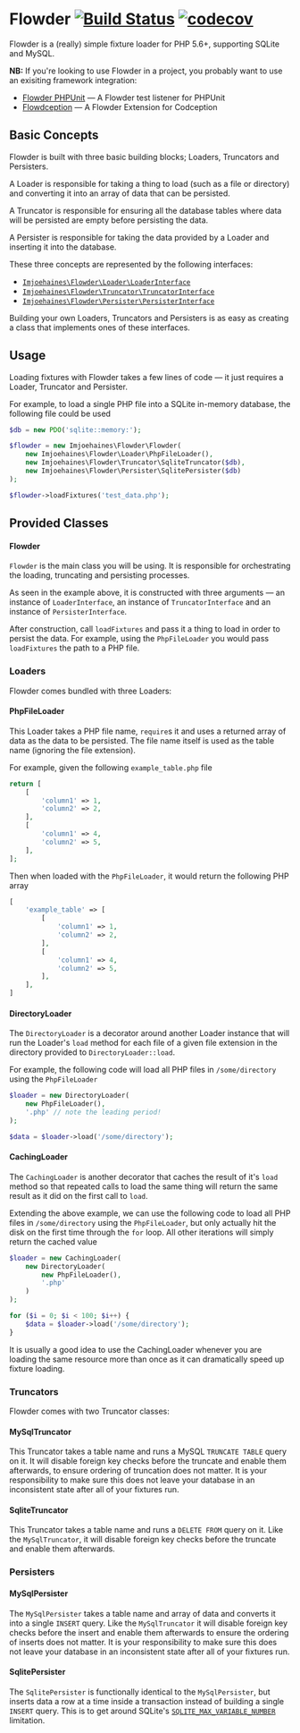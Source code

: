 # Flowder [![Build Status](https://travis-ci.org/imjoehaines/flowder.svg?branch=master)](https://travis-ci.org/imjoehaines/flowder) [![codecov](https://codecov.io/gh/imjoehaines/flowder/branch/master/graph/badge.svg)](https://codecov.io/gh/imjoehaines/flowder)

Flowder is a (really) simple fixture loader for PHP 5.6+, supporting SQLite and MySQL.

**NB:** If you're looking to use Flowder in a project, you probably want to use an exisiting framework integration:

- [Flowder PHPUnit](https://github.com/imjoehaines/flowder-phpunit) — A Flowder test listener for PHPUnit
- [Flowdception](https://github.com/imjoehaines/flowdception) — A Flowder Extension for Codception

## Basic Concepts

Flowder is built with three basic building blocks; Loaders, Truncators and Persisters.

A Loader is responsible for taking a thing to load (such as a file or directory) and converting it into an array of data that can be persisted.

A Truncator is responsible for ensuring all the database tables where data will be persisted are empty before persisting the data.

A Persister is responsible for taking the data provided by a Loader and inserting it into the database.

These three concepts are represented by the following interfaces:

- [`Imjoehaines\Flowder\Loader\LoaderInterface`](src/Loader/LoaderInterface.php)
- [`Imjoehaines\Flowder\Truncator\TruncatorInterface`](src/Truncator/TruncatorInterface.php)
- [`Imjoehaines\Flowder\Persister\PersisterInterface`](src/Persister/PersisterInterface.php)

Building your own Loaders, Truncators and Persisters is as easy as creating a class that implements ones of these interfaces.

## Usage

Loading fixtures with Flowder takes a few lines of code &mdash; it just requires a Loader, Truncator and Persister.

For example, to load a single PHP file into a SQLite in-memory database, the following file could be used

```php
$db = new PDO('sqlite::memory:');

$flowder = new Imjoehaines\Flowder\Flowder(
    new Imjoehaines\Flowder\Loader\PhpFileLoader(),
    new Imjoehaines\Flowder\Truncator\SqliteTruncator($db),
    new Imjoehaines\Flowder\Persister\SqlitePersister($db)
);

$flowder->loadFixtures('test_data.php');
```

## Provided Classes

#### Flowder

`Flowder` is the main class you will be using. It is responsible for orchestrating the loading, truncating and persisting processes.

As seen in the example above, it is constructed with three arguments &mdash; an instance of `LoaderInterface`, an instance of `TruncatorInterface` and an instance of `PersisterInterface`.

After construction, call `loadFixtures` and pass it a thing to load in order to persist the data. For example, using the `PhpFileLoader` you would pass `loadFixtures` the path to a PHP file.

### Loaders

Flowder comes bundled with three Loaders:

#### PhpFileLoader

This Loader takes a PHP file name, `require`s it and uses a returned array of data as the data to be persisted. The file name itself is used as the table name (ignoring the file extension).

For example, given the following `example_table.php` file

```php
return [
    [
        'column1' => 1,
        'column2' => 2,
    ],
    [
        'column1' => 4,
        'column2' => 5,
    ],
];
```

Then when loaded with the `PhpFileLoader`, it would return the following PHP array

```php
[
    'example_table' => [
        [
            'column1' => 1,
            'column2' => 2,
        ],
        [
            'column1' => 4,
            'column2' => 5,
        ],
    ],
]
```

#### DirectoryLoader

The `DirectoryLoader` is a decorator around another Loader instance that will run the Loader's `load` method for each file of a given file extension in the directory provided to `DirectoryLoader::load`.

For example, the following code will load all PHP files in `/some/directory` using the `PhpFileLoader`

```php
$loader = new DirectoryLoader(
    new PhpFileLoader(),
    '.php' // note the leading period!
);

$data = $loader->load('/some/directory');
```

#### CachingLoader

The `CachingLoader` is another decorator that caches the result of it's `load` method so that repeated calls to load the same thing will return the same result as it did on the first call to `load`.

Extending the above example, we can use the following code to load all PHP files in `/some/directory` using the `PhpFileLoader`, but only actually hit the disk on the first time through the `for` loop. All other iterations will simply return the cached value

```php
$loader = new CachingLoader(
    new DirectoryLoader(
        new PhpFileLoader(),
        '.php'
    )
);

for ($i = 0; $i < 100; $i++) {
    $data = $loader->load('/some/directory');
}
```

It is usually a good idea to use the CachingLoader whenever you are loading the same resource more than once as it can dramatically speed up fixture loading.

### Truncators

Flowder comes with two Truncator classes:

#### MySqlTruncator

This Truncator takes a table name and runs a MySQL `TRUNCATE TABLE` query on it. It will disable foreign key checks before the truncate and enable them afterwards, to ensure ordering of truncation does not matter. It is your responsibility to make sure this does not leave your database in an inconsistent state after all of your fixtures run.

#### SqliteTruncator

This Truncator takes a table name and runs a `DELETE FROM` query on it. Like the `MySqlTruncator`, it will disable foreign key checks before the truncate and enable them afterwards.

### Persisters

#### MySqlPersister

The `MySqlPersister` takes a table name and array of data and converts it into a single `INSERT` query. Like the `MySqlTruncator` it will disable foreign key checks before the insert and enable them afterwards to ensure the ordering of inserts does not matter. It is your responsibility to make sure this does not leave your database in an inconsistent state after all of your fixtures run.

#### SqlitePersister

The `SqlitePersister` is functionally identical to the `MySqlPersister`, but inserts data a row at a time inside a transaction instead of building a single `INSERT` query. This is to get around SQLite's [`SQLITE_MAX_VARIABLE_NUMBER`](https://www.sqlite.org/lang_expr.html#varparam) limitation.
